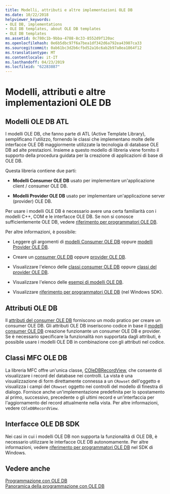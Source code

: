 ```yaml
---
title: Modelli, attributi e altre implementazioni OLE DB
ms.date: 10/22/2018
helpviewer_keywords:
- OLE DB, implementations
- OLE DB templates, about OLE DB templates
- OLE DB templates
ms.assetid: 0c780c1b-9bba-4788-8c33-8552d9f120ac
ms.openlocfilehash: 0e6b5dbc97f6a7bea1df342d6a792ea43907ca33
ms.sourcegitcommit: 0ab61bc3d2b6cfbd52a16c6ab2b97a8ea1864f12
ms.translationtype: MT
ms.contentlocale: it-IT
ms.lasthandoff: 04/23/2019
ms.locfileid: "62283887"
---
```

# <a name="ole-db-templates-attributes-and-other-implementations"></a>Modelli, attributi e altre implementazioni OLE DB

## <a name="atl-ole-db-templates"></a>Modelli OLE DB ATL

I modelli OLE DB, che fanno parte di ATL (Active Template Library), semplificano l'utilizzo, fornendo le classi che implementano molte delle interfacce OLE DB maggiormente utilizzate la tecnologia di database OLE DB ad alte prestazioni. Insieme a questo modello di libreria viene fornito il supporto della procedura guidata per la creazione di applicazioni di base di OLE DB.

Questa libreria contiene due parti:

- **Modelli Consumer OLE DB** usato per implementare un'applicazione client / consumer OLE DB.

- **Modelli Provider OLE DB** usato per implementare un'applicazione server (provider) OLE DB.

Per usare i modelli OLE DB è necessario avere una certa familiarità con i modelli C++, COM e le interfacce OLE DB. Se non si conosce sufficientemente OLE DB, vedere [riferimento per programmatori OLE DB](/sql/connect/oledb/ole-db/oledb-driver-for-sql-server-programming).

Per altre informazioni, è possibile:

- Leggere gli argomenti di [modelli Consumer OLE DB](../../data/oledb/ole-db-consumer-templates-cpp.md) oppure [modelli Provider OLE DB](../../data/oledb/ole-db-provider-templates-cpp.md).

- Creare un [consumer OLE DB](../../data/oledb/creating-an-ole-db-consumer.md) oppure [provider OLE DB](../../data/oledb/creating-an-ole-db-provider.md).

- Visualizzare l'elenco delle [classi consumer OLE DB](../../data/oledb/ole-db-consumer-templates-reference.md) oppure [classi del provider OLE DB](../../data/oledb/ole-db-provider-templates-reference.md).

- Visualizzare l'elenco delle [esempi di modelli OLE DB](https://github.com/Microsoft/VCSamples).

- Visualizzare [riferimento per programmatori OLE DB](/sql/connect/oledb/ole-db/oledb-driver-for-sql-server-programming) (nel Windows SDK).

## <a name="ole-db-attributes"></a>Attributi OLE DB

Il [attributi del consumer OLE DB](../../windows/ole-db-consumer-attributes.md) forniscono un modo pratico per creare un consumer OLE DB. Gli attributi OLE DB inseriscono codice in base il [modelli consumer OLE DB](../../data/oledb/ole-db-consumer-templates-reference.md) creazione funzionante un consumer OLE DB e provider. Se è necessario specificare la funzionalità non supportata dagli attributi, è possibile usare i modelli OLE DB in combinazione con gli attributi nel codice.

## <a name="mfc-ole-db-classes"></a>Classi MFC OLE DB

La libreria MFC offre un'unica classe, [COleDBRecordView](../../mfc/reference/coledbrecordview-class.md), che consente di visualizzare i record del database nei controlli. La vista è una visualizzazione di form direttamente connessa a un `CRowset` dell'oggetto e visualizza i campi del `CRowset` oggetto nei controlli del modello di finestra di dialogo. Fornisce anche un'implementazione predefinita per lo spostamento al primo, successivo, precedente o gli ultimi record e un'interfaccia per l'aggiornamento del record attualmente nella vista. Per altre informazioni, vedere `COleDBRecordView`.

## <a name="ole-db-sdk-interfaces"></a>Interfacce OLE DB SDK

Nei casi in cui i modelli OLE DB non supporta la funzionalità di OLE DB, è necessario utilizzare le interfacce OLE DB autonomamente. Per altre informazioni, vedere [riferimento per programmatori OLE DB](/sql/connect/oledb/ole-db/oledb-driver-for-sql-server-programming) nel SDK di Windows.

## <a name="see-also"></a>Vedere anche

[Programmazione con OLE DB](../../data/oledb/ole-db-programming.md)<br/>
[Panoramica della programmazione con OLE DB](../../data/oledb/ole-db-programming-overview.md)